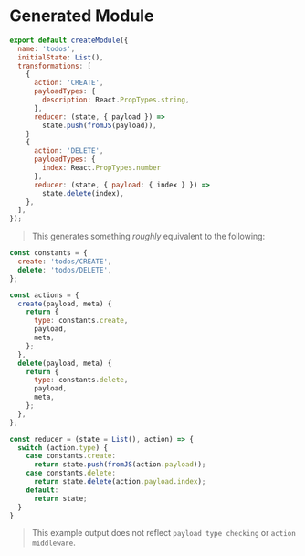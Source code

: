 # Generated Module

```js
export default createModule({
  name: 'todos',
  initialState: List(),
  transformations: [
    {
      action: 'CREATE',
      payloadTypes: {
        description: React.PropTypes.string,
      },
      reducer: (state, { payload }) =>
        state.push(fromJS(payload)),
    }
    {
      action: 'DELETE',
      payloadTypes: {
        index: React.PropTypes.number
      },
      reducer: (state, { payload: { index } }) => 
        state.delete(index),
    },
  ],
});
```


>  This generates something *roughly* equivalent to the following:

```js
const constants = {
  create: 'todos/CREATE',
  delete: 'todos/DELETE',
};

const actions = {
  create(payload, meta) {
    return {
      type: constants.create,
      payload,
      meta,
    };
  },
  delete(payload, meta) {
    return {
      type: constants.delete,
      payload,
      meta,
    };
  },
};

const reducer = (state = List(), action) => {
  switch (action.type) {
    case constants.create:
      return state.push(fromJS(action.payload));
    case constants.delete:
      return state.delete(action.payload.index);
    default:
      return state;
  }
}
```
> This example output does not reflect `payload type checking` or `action middleware`.